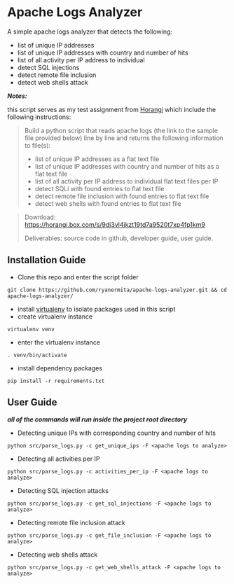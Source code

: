 # Apache Logs Analyzer
A simple apache logs analyzer that detects the following:
* list of unique IP addresses
* list of unique IP addresses with country and number of hits
* list of all activity per IP address to individual
* detect SQL injections
* detect remote file inclusion
* detect web shells attack

***Notes:***

this script serves as my test assignment from [Horangi](https://horangi.com/) which include the following instructions:

> Build a python script that reads apache logs (the link to the sample file provided below) line by line and returns the following information to file(s):
> 
> * list of unique IP addresses as a flat text file
> * list of unique IP addresses with country and number of hits as a flat text file
> * list of all activity per IP address to individual flat text files per IP
> * detect SQLi with found entries to flat text file
> * detect remote file inclusion with found entries to flat text file
> * detect web shells with found entries to flat text file

> Download:
> https://horangi.box.com/s/9dj3vl4ikzt19td7a9520t7xp4fp1km9
> 
> Deliverables: source code in github, developer guide, user guide.


## Installation Guide
* Clone this repo and enter the script folder

`
git clone https://github.com/ryanermita/apache-logs-analyzer.git && cd apache-logs-analyzer/
`

* install [virtualenv](https://virtualenv.pypa.io/en/stable/) to isolate packages used in this script
* create virtualenv instance

`
virtualenv venv
`

* enter the virtualenv instance

`
. venv/bin/activate
`

* install dependency packages

`
pip install -r requirements.txt
`

## User Guide
***all of the commands will run inside the project root directory***

* Detecting unique IPs with corresponding country and number of hits

`
python src/parse_logs.py -c get_unique_ips -F <apache logs to analyze>
`

* Detecting all activities per IP

`
python src/parse_logs.py -c activities_per_ip -F <apache logs to analyze>
`

* Detecting SQL injection attacks

`
python src/parse_logs.py -c get_sql_injections -F <apache logs to analyze>
`

* Detecting remote file inclusion attack

`
python src/parse_logs.py -c get_file_inclusion -F <apache logs to analyze>
`

* Detecting web shells attack

`
python src/parse_logs.py -c get_web_shells_attack -F <apache logs to analyze>
`
